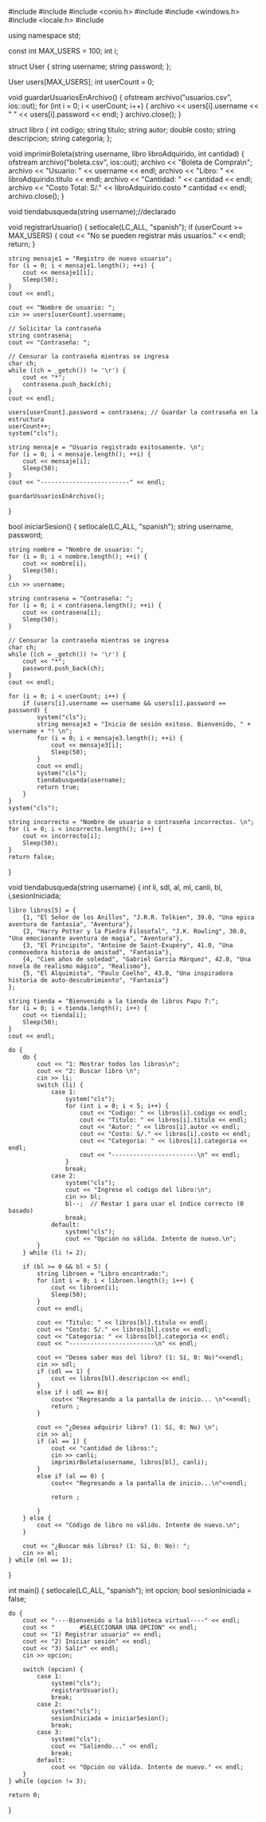 #include <iostream>
#include <string>
#include <conio.h>
#include <cstdlib>
#include <windows.h>
#include <locale.h>
#include <fstream>

using namespace std;

const int MAX_USERS = 100;
int i;

struct User {
    string username;
    string password;
};

User users[MAX_USERS];
int userCount = 0;

void guardarUsuariosEnArchivo() {
    ofstream archivo("usuarios.csv", ios::out);
    for (int i = 0; i < userCount; i++) {
        archivo << users[i].username << " " << users[i].password << endl;
    }
    archivo.close();
}

struct libro {
    int codigo;
    string titulo;
    string autor;
    double costo;
    string descripcion;
    string categoria;
};

void imprimirBoleta(string username, libro libroAdquirido, int cantidad) {
    ofstream archivo("boleta.csv", ios::out);
    archivo << "Boleta de Compra\n";
    archivo << "Usuario: " << username << endl;
    archivo << "Libro: " << libroAdquirido.titulo << endl;
    archivo << "Cantidad: " << cantidad << endl;
    archivo << "Costo Total: S/." << libroAdquirido.costo * cantidad << endl;
    archivo.close();
}

void tiendabusqueda(string username);//declarado

void registrarUsuario() {
    setlocale(LC_ALL, "spanish");
    if (userCount >= MAX_USERS) {
        cout << "No se pueden registrar más usuarios." << endl;
        return;
    }

    string mensaje1 = "Registro de nuevo usuario";
    for (i = 0; i < mensaje1.length(); ++i) {
        cout << mensaje1[i];
        Sleep(50);
    }
    cout << endl;

    cout << "Nombre de usuario: ";
    cin >> users[userCount].username;
    
    // Solicitar la contraseña
    string contrasena;
    cout << "Contraseña: ";
    
    // Censurar la contraseña mientras se ingresa
    char ch;
    while ((ch = _getch()) != '\r') {
        cout << "*";
        contrasena.push_back(ch);
    }
    cout << endl;
    
    users[userCount].password = contrasena; // Guardar la contraseña en la estructura
    userCount++;
    system("cls");

    string mensaje = "Usuario registrado exitosamente. \n";
    for (i = 0; i < mensaje.length(); ++i) {
        cout << mensaje[i];
        Sleep(50);
    }
    cout << "-------------------------" << endl;

    guardarUsuariosEnArchivo();
}

bool iniciarSesion() {
    setlocale(LC_ALL, "spanish");
    string username, password;

    string nombre = "Nombre de usuario: ";
    for (i = 0; i < nombre.length(); ++i) {
        cout << nombre[i];
        Sleep(50);
    }
    cin >> username;

    string contrasena = "Contraseña: ";
    for (i = 0; i < contrasena.length(); ++i) {
        cout << contrasena[i];
        Sleep(50);
    }
    
    // Censurar la contraseña mientras se ingresa
    char ch;
    while ((ch = _getch()) != '\r') {
        cout << "*";
        password.push_back(ch);
    }
    cout << endl;

    for (i = 0; i < userCount; i++) {
        if (users[i].username == username && users[i].password == password) {
            system("cls");
            string mensaje3 = "Inicio de sesión exitoso. Bienvenido, " + username + "! \n";
            for (i = 0; i < mensaje3.length(); ++i) {
                cout << mensaje3[i];
                Sleep(50);
            }
            cout << endl;
            system("cls");
            tiendabusqueda(username);
            return true;
        }
    }
    system("cls");

    string incorrecto = "Nombre de usuario o contraseña incorrectos. \n";
    for (i = 0; i < incorrecto.length(); i++) {
        cout << incorrecto[i];
        Sleep(50);
    }
    return false;
}

void tiendabusqueda(string username) {
    int li, sdl, al, ml, canli, bl, i,sesionIniciada;

    libro libros[5] = {
        {1, "El Señor de los Anillos", "J.R.R. Tolkien", 39.0, "Una epica aventura de fantasía", "Aventura"},
        {2, "Harry Potter y la Piedra Filosofal", "J.K. Rowling", 30.0, "Una emocionante aventura de magia", "Aventura"},
        {3, "El Principito", "Antoine de Saint-Exupéry", 41.0, "Una conmovedora historia de amistad", "Fantasia"},
        {4, "Cien años de soledad", "Gabriel García Márquez", 42.0, "Una novela de realismo mágico", "Realismo"},
        {5, "El Alquimista", "Paulo Coelho", 43.0, "Una inspiradora historia de auto-descubrimiento", "Fantasia"}
    };

    string tienda = "Bienvenido a la tienda de libros Papu 7:";
    for (i = 0; i < tienda.length(); i++) {
        cout << tienda[i];
        Sleep(50);
    }
    cout << endl;

    do {
        do {
            cout << "1: Mostrar todos los libros\n";
            cout << "2: Buscar libro \n";
            cin >> li;
            switch (li) {
                case 1:
                    system("cls");
                    for (int i = 0; i < 5; i++) {
                        cout << "Codigo: " << libros[i].codigo << endl;
                        cout << "Titulo: " << libros[i].titulo << endl;
                        cout << "Autor: " << libros[i].autor << endl;
                        cout << "Costo: S/." << libros[i].costo << endl;
                        cout << "Categoria: " << libros[i].categoria << endl;
                        cout << "------------------------\n" << endl;
                    }
                    break;
                case 2:
                    system("cls");
                    cout << "Ingrese el codigo del libro:\n";
                    cin >> bl;
                    bl--;  // Restar 1 para usar el índice correcto (0 basado)
                    break;
                default:
                    system("cls");
                    cout << "Opción no válida. Intente de nuevo.\n";
            }
        } while (li != 2);

        if (bl >= 0 && bl < 5) {
            string libroen = "Libro encontrado:";
            for (int i = 0; i < libroen.length(); i++) {
                cout << libroen[i];
                Sleep(50);
            }
            cout << endl;

            cout << "Titulo: " << libros[bl].titulo << endl;
            cout << "Costo: S/." << libros[bl].costo << endl;
            cout << "Categoria: " << libros[bl].categoria << endl;
            cout << "------------------------\n" << endl;

            cout << "Desea saber mas del libro? (1: Sí, 0: No)"<<endl;
            cin >> sdl;
            if (sdl == 1) {
                cout << libros[bl].descripcion << endl;
            }
            else if ( sdl == 0){
            	cout<< "Regresando a la pantalla de inicio... \n"<<endl;
            	return ;
			}
				
            cout << "¿Desea adquirir libro? (1: Sí, 0: No) \n";
            cin >> al;
            if (al == 1) {
                cout << "cantidad de libros:";
                cin >> canli;
                imprimirBoleta(username, libros[bl], canli);
            }
            else if (al == 0) {
            	cout<< "Regresando a la pantalla de inicio...\n"<<endl;
            	
            	return ;
            	
			}
        } else {
            cout << "Código de libro no válido. Intente de nuevo.\n";
        }

        cout << "¿Buscar más libros? (1: Sí, 0: No): ";
        cin >> ml;
    } while (ml == 1);
}

int main() {
    setlocale(LC_ALL, "spanish");
    int opcion;
    bool sesionIniciada = false;

    do {
        cout << "----Bienvenido a la biblioteca virtual----" << endl;
        cout << "       #SELECCIONAR UNA OPCION" << endl;
        cout << "1) Registrar usuario" << endl;
        cout << "2) Iniciar sesión" << endl;
        cout << "3) Salir" << endl;
        cin >> opcion;

        switch (opcion) {
            case 1:
                system("cls");
                registrarUsuario();
                break;
            case 2:
                system("cls");
                sesionIniciada = iniciarSesion();
                break;
            case 3:
                system("cls");
                cout << "Saliendo..." << endl;
                break;
            default:
                cout << "Opción no válida. Intente de nuevo." << endl;
        }
    } while (opcion != 3);

    return 0;
}
